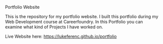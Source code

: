 Portfolio Website

This is the repository for my portfolio website. I built this portfolio during my Web Development course at Careerfoundry. 
In this Portfolio you can examine what kind of Projects I have worked on.

Live Website here: https://lukeferenc.github.io/portfolio
